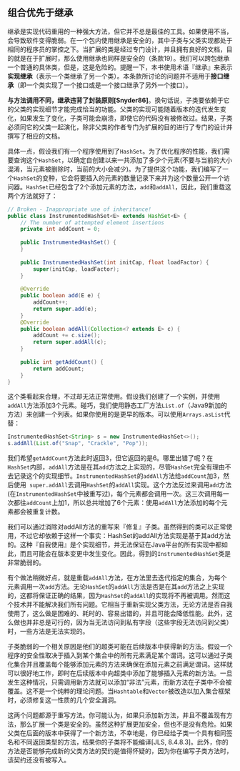 ## 组合优先于继承

继承是实现代码重用的一种强大方法，但它并不总是最佳的工具。如果使用不当，会导致软件变得脆弱。在一个包内使用继承是安全的，其中子类与父类实现都处于相同的程序员的掌控之下。当扩展的类是经过专门设计，并且拥有良好的文档，目的就是在于扩展时，那么使用继承也同样是安全的（条款19）。我们可以跨包继承一个普通的具体类，但是，这是危险的。提醒一下，本书使用术语『继承』来表示**实现继承**（表示一个类继承了另一个类）。本条款所讨论的问题并不适用于**接口继承**（即一个类实现了一个接口或是一个接口继承了另外一个接口）。

**与方法调用不同，继承违背了封装原则[Snyder86]**。换句话说，子类要依赖于它的父类的实现细节才能完成恰当的功能。父类的实现可能随着版本的迭代发生变化，如果发生了变化，子类可能会崩溃，即使它的代码没有被修改过。结果，子类必须同它的父类一起演化，除非父类的作者专门为扩展的目的进行了专门的设计并撰写了相应的文档。

具体一点，假设我们有一个程序使用到了`HashSet`。为了优化程序的性能，我们需要查询这个`HashSet`，以确定自创建以来一共添加了多少个元素(不要与当前的大小混淆，当元素被删除时，当前的大小会减少)。为了提供这个功能，我们编写了一个`HashSet`的变种，它会将要插入的元素的数量记录下来并为这个数量公开一个访问器。`HashSet`已经包含了2个添加元素的方法，`add`和`addAll`，因此，我们重载这两个方法就好了：

```java
// Broken - Inappropriate use of inheritance!
public class InstrumentedHashSet<E> extends HashSet<E> {
	// The number of attempted element insertions
	private int addCount = 0;
    
	public InstrumentedHashSet() {
	}
    
	public InstrumentedHashSet(int initCap, float loadFactor) {
		super(initCap, loadFactor);
	}
    
    @Override
    public boolean add(E e) {
		addCount++;
		return super.add(e);
	}
    @Override
    public boolean addAll(Collection<? extends E> c) {
        addCount += c.size();
        return super.addAll(c);
    }
    
    public int getAddCount() {
    	return addCount;
    }
}
```

这个类看起来合理，不过却无法正常使用。假设我们创建了一个实例，并使用`addAll`方法添加3个元素。碰巧，我们使用静态工厂方法`List.of`（Java9新加的方法）来创建一个列表。如果你使用的是更早的版本。可以使用`Arrays.asList`代替：

```java
InstrumentedHashSet<String> s = new InstrumentedHashSet<>();
s.addAll(List.of("Snap", "Crackle", "Pop"));
```

我们希望`getAddCount`方法此时返回3，但它返回的是6。哪里出错了呢？在`HashSet`内部，`addAll`方法是在其`add`方法之上实现的，尽管`HashSet`完全有理由不去记录这个的实现细节。`InstrumentedHashSet`的`addAll`方法给`addCount`加3，然后使用` super.addAll`去调用`HashSet`的`addAll`实现。这个方法反过来调用`add`方法(在`InstrumentedHashSet`中被重写过)，每个元素都会调用一次。这三次调用每一次都往`addCount`上加1，所以总共增加了6个元素：使用`addAll`方法添加的每个元素都会被重复计数。

我们可以通过消除对addAll方法的重写来『修复』子类。虽然得到的类可以正常使用，不过它却依赖于这样一个事实：HashSet的addAll方法实现是基于其add方法的。这种『自我使用』是个实现细节，并无法保证在Java平台的所有实现中都如此，而且可能会在版本变更中发生变化。因此，得到的`InstrumentedHashSet`类是非常脆弱的。

有个做法稍微好点，就是重载`addAll`方法，在方法里去迭代指定的集合，为每个元素调用一次`add`方法。无论`HashSet`的`addAll`方法是否是在其`add`方法之上实现的，这都将保证正确的结果，因为`HashSet`的`addAll`的实现将不再被调用。然而这个技术并不能解决我们所有问题。它相当于重新实现父类方法，无论方法是否自我使用了，这么做是困难的、耗时的、容易出错的，并且可能会降低性能。此外，这么做也并非总是可行的，因为当无法访问到私有字段（这些字段无法访问到父类）时，一些方法是无法实现的。

子类脆弱的一个相关原因是他们的超类可能在后续版本中获得新的方法。假设一个程序的安全性取决于插入到某个集合中的所有元素满足某个谓词。这可以通过子类化集合并且覆盖每个能够添加元素的方法来确保在添加元素之前满足谓词。这样就可以很好地工作，即时在后续版本中向超类中添加了能够插入元素的新方法。一旦发生这种情况，只需调用新方法就可以添加“非法”元素，而新方法在子类中不会被覆盖。这不是一个纯粹的理论问题。当`Hashtable`和`Vector`被改造以加入集合框架时，必须修复这一性质的几个安全漏洞。

这两个问题都源于重写方法。你可能认为，如果只添加新方法，并且不覆盖现有方法，那么扩展一个类是安全的。虽然这种扩展更加安全，但也不是没有危险。如果父类在后面的版本中获得了一个新方法，不幸地是，你已经给子类一个具有相同签名和不同返回类型的方法，结果你的子类将不能编译[JLS, 8.4.8.3]。此外，你的方法是否能够完成新的父类方法的契约是值得怀疑的，因为你在编写子类方法时，该契约还没有被写入。